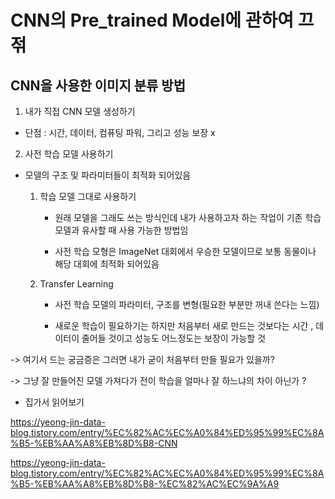 # CNN의 Pre_trained Model에 관하여 끄젂

## CNN을 사용한 이미지 분류 방법 

1. 내가 직접 CNN 모델 생성하기 

- 단점 : 시간, 데이터, 컴퓨팅 파워, 그리고 성능 보장 x 

2. 사전 학습 모델 사용하기 
- 모델의 구조 및 파라미터들이 최적화 되어있음

    1. 학습 모델 그대로 사용하기 
        * 원래 모델을 그래도 쓰는 방식인데 내가 사용하고자 하는 작업이 기존 학습 모델과 유사할 때 사용 가능한 방법임

        * 사전 학습 모형은 ImageNet 대회에서 우승한 모델이므로 보통 동물이나 해당 대회에 최적화 되어있음 
    
    2. Transfer Learning 
        * 사전 학습 모델의 파라미터, 구조를 변형(필요한 부분만 꺼내 쓴다는 느낌)
        
        * 새로운 학습이 필요하기는 하지만 처음부터 새로 만드는 것보다는 시간 , 데이터이 줄어들 것이고 성능도 어느정도는 보장이 가능할 것

-> 여기서 드는 궁금증은 그러면 내가 굳이 처음부터 만들 필요가 있을까? 

-> 그냥 잘 만들어진 모델 가져다가 전이 학습을 얼마나 잘 하느냐의 차이 아닌가 ?

- 집가서 읽어보기 

https://yeong-jin-data-blog.tistory.com/entry/%EC%82%AC%EC%A0%84%ED%95%99%EC%8A%B5-%EB%AA%A8%EB%8D%B8-CNN

https://yeong-jin-data-blog.tistory.com/entry/%EC%82%AC%EC%A0%84%ED%95%99%EC%8A%B5-%EB%AA%A8%EB%8D%B8-%EC%82%AC%EC%9A%A9